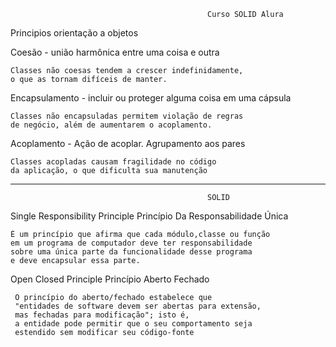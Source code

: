 												Curso SOLID Alura
                                                          
                                                          
                                                          
Principios orientação a objetos

Coesão - união harmônica entre uma coisa e outra

	Classes não coesas tendem a crescer indefinidamente, 
	o que as tornam difíceis de manter.


Encapsulamento - incluir ou proteger alguma coisa em uma cápsula
	
	Classes não encapsuladas permitem violação de regras
	de negócio, além de aumentarem o acoplamento.


Acoplamento - Ação de acoplar. Agrupamento aos pares

	Classes acopladas causam fragilidade no código
	da aplicação, o que dificulta sua manutenção
	
	
----------------------------------------------------------------------------------------------------------------------------

												SOLID
														
														
Single Responsibility Principle
Princípio Da Responsabilidade Única

	É um princípio que afirma que cada módulo,classe ou função 
	em um programa de computador deve ter responsabilidade 
	sobre uma única parte da funcionalidade desse programa 
	e deve encapsular essa parte.
	
	
	
Open Closed Principle
Princípio Aberto Fechado


	 O princípio do aberto/fechado estabelece que 
	 "entidades de software devem ser abertas para extensão, 
	 mas fechadas para modificação"; isto é, 
	 a entidade pode permitir que o seu comportamento seja 
	 estendido sem modificar seu código-fonte



